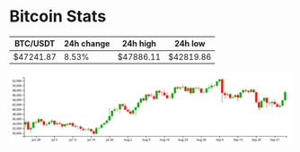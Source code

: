 # Bitcoin Stats

BTC/USDT|24h change|24h high|24h low|
|---|---|---|---|
|$47241.87|8.53%|$47886.11|$42819.86|

<img src="./chart.svg">
